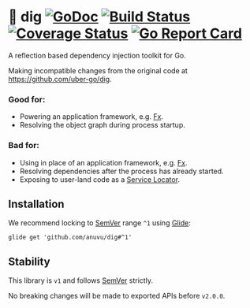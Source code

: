 # :hammer: dig [![GoDoc][doc-img]][doc] [![Build Status][ci-img]][ci] [![Coverage Status][cov-img]][cov] [![Go Report Card][report-card-img]][report-card]

A reflection based dependency injection toolkit for Go.

Making incompatible changes from the original code at https://github.com/uber-go/dig.

### Good for:

* Powering an application framework, e.g. [Fx](https://github.com/uber-go/fx).
* Resolving the object graph during process startup.

### Bad for:

* Using in place of an application framework, e.g. [Fx](https://github.com/uber-go/fx).
* Resolving dependencies after the process has already started.
* Exposing to user-land code as a [Service Locator](https://martinfowler.com/articles/injection.html#UsingAServiceLocator).

## Installation

We recommend locking to [SemVer](http://semver.org/) range `^1` using [Glide](https://github.com/Masterminds/glide):

```
glide get 'github.com/anuvu/dig#^1'
```

## Stability

This library is `v1` and follows [SemVer](http://semver.org/) strictly.

No breaking changes will be made to exported APIs before `v2.0.0`.

[doc-img]: http://img.shields.io/badge/GoDoc-Reference-blue.svg
[doc]: https://godoc.org/github.com/anuvu/dig

[ci-img]: https://img.shields.io/travis/anuvu/dig/master.svg
[ci]: https://travis-ci.org/anuvu/dig/branches

[cov-img]: https://codecov.io/gh/anuvu/dig/branch/master/graph/badge.svg
[cov]: https://codecov.io/gh/anuvu/dig/branch/master

[report-card-img]: https://goreportcard.com/badge/github.com/anuvu/dig
[report-card]: https://goreportcard.com/report/github.com/anuvu/dig
